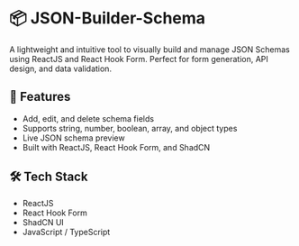 # 📦 JSON-Builder-Schema

A lightweight and intuitive tool to visually build and manage JSON Schemas using ReactJS and React Hook Form. Perfect for form generation, API design, and data validation.

## 🚀 Features

- Add, edit, and delete schema fields
- Supports string, number, boolean, array, and object types
- Live JSON schema preview
- Built with ReactJS, React Hook Form, and ShadCN

## 🛠️ Tech Stack

- ReactJS
- React Hook Form
- ShadCN UI
- JavaScript / TypeScript



